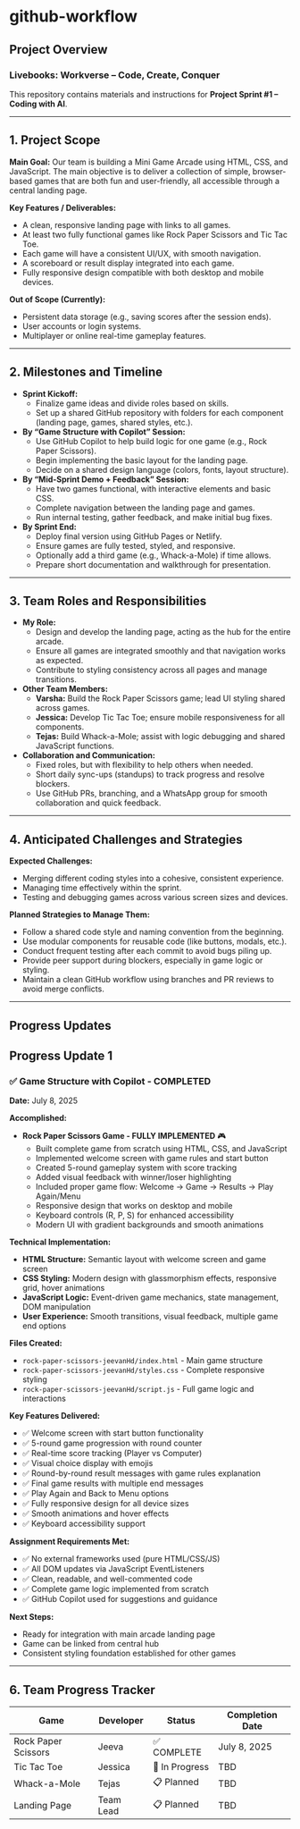 # github-workflow

## Project Overview

### Livebooks: Workverse – Code, Create, Conquer

This repository contains materials and instructions for **Project Sprint #1 – Coding with AI**.

---

## 1. Project Scope

**Main Goal:** Our team is building a Mini Game Arcade using HTML, CSS, and JavaScript. The main objective is to deliver a collection of simple, browser-based games that are both fun and user-friendly, all accessible through a central landing page.

**Key Features / Deliverables:**

- A clean, responsive landing page with links to all games.
- At least two fully functional games like Rock Paper Scissors and Tic Tac Toe.
- Each game will have a consistent UI/UX, with smooth navigation.
- A scoreboard or result display integrated into each game.
- Fully responsive design compatible with both desktop and mobile devices.

**Out of Scope (Currently):**

- Persistent data storage (e.g., saving scores after the session ends).
- User accounts or login systems.
- Multiplayer or online real-time gameplay features.

---

## 2. Milestones and Timeline

- **Sprint Kickoff:**
  - Finalize game ideas and divide roles based on skills.
  - Set up a shared GitHub repository with folders for each component (landing page, games, shared styles, etc.).
- **By “Game Structure with Copilot” Session:**
  - Use GitHub Copilot to help build logic for one game (e.g., Rock Paper Scissors).
  - Begin implementing the basic layout for the landing page.
  - Decide on a shared design language (colors, fonts, layout structure).
- **By “Mid-Sprint Demo + Feedback” Session:**
  - Have two games functional, with interactive elements and basic CSS.
  - Complete navigation between the landing page and games.
  - Run internal testing, gather feedback, and make initial bug fixes.
- **By Sprint End:**
  - Deploy final version using GitHub Pages or Netlify.
  - Ensure games are fully tested, styled, and responsive.
  - Optionally add a third game (e.g., Whack-a-Mole) if time allows.
  - Prepare short documentation and walkthrough for presentation.

---

## 3. Team Roles and Responsibilities

- **My Role:**
  - Design and develop the landing page, acting as the hub for the entire arcade.
  - Ensure all games are integrated smoothly and that navigation works as expected.
  - Contribute to styling consistency across all pages and manage transitions.
- **Other Team Members:**
  - **Varsha:** Build the Rock Paper Scissors game; lead UI styling shared across games.
  - **Jessica:** Develop Tic Tac Toe; ensure mobile responsiveness for all components.
  - **Tejas:** Build Whack-a-Mole; assist with logic debugging and shared JavaScript functions.
- **Collaboration and Communication:**
  - Fixed roles, but with flexibility to help others when needed.
  - Short daily sync-ups (standups) to track progress and resolve blockers.
  - Use GitHub PRs, branching, and a WhatsApp group for smooth collaboration and quick feedback.

---

## 4. Anticipated Challenges and Strategies

**Expected Challenges:**

- Merging different coding styles into a cohesive, consistent experience.
- Managing time effectively within the sprint.
- Testing and debugging games across various screen sizes and devices.

**Planned Strategies to Manage Them:**

- Follow a shared code style and naming convention from the beginning.
- Use modular components for reusable code (like buttons, modals, etc.).
- Conduct frequent testing after each commit to avoid bugs piling up.
- Provide peer support during blockers, especially in game logic or styling.
- Maintain a clean GitHub workflow using branches and PR reviews to avoid merge conflicts.

---

## Progress Updates

## Progress Update 1

### ✅ Game Structure with Copilot - COMPLETED

**Date:** July 8, 2025

**Accomplished:**

- **Rock Paper Scissors Game - FULLY IMPLEMENTED** 🎮
  - Built complete game from scratch using HTML, CSS, and JavaScript
  - Implemented welcome screen with game rules and start button
  - Created 5-round gameplay system with score tracking
  - Added visual feedback with winner/loser highlighting
  - Included proper game flow: Welcome → Game → Results → Play Again/Menu
  - Responsive design that works on desktop and mobile
  - Keyboard controls (R, P, S) for enhanced accessibility
  - Modern UI with gradient backgrounds and smooth animations

**Technical Implementation:**

- **HTML Structure:** Semantic layout with welcome screen and game screen
- **CSS Styling:** Modern design with glassmorphism effects, responsive grid, hover animations
- **JavaScript Logic:** Event-driven game mechanics, state management, DOM manipulation
- **User Experience:** Smooth transitions, visual feedback, multiple game end options

**Files Created:**

- `rock-paper-scissors-jeevanHd/index.html` - Main game structure
- `rock-paper-scissors-jeevanHd/styles.css` - Complete responsive styling
- `rock-paper-scissors-jeevanHd/script.js` - Full game logic and interactions

**Key Features Delivered:**

- ✅ Welcome screen with start button functionality
- ✅ 5-round game progression with round counter
- ✅ Real-time score tracking (Player vs Computer)
- ✅ Visual choice display with emojis
- ✅ Round-by-round result messages with game rules explanation
- ✅ Final game results with multiple end messages
- ✅ Play Again and Back to Menu options
- ✅ Fully responsive design for all device sizes
- ✅ Smooth animations and hover effects
- ✅ Keyboard accessibility support

**Assignment Requirements Met:**

- ✅ No external frameworks used (pure HTML/CSS/JS)
- ✅ All DOM updates via JavaScript EventListeners
- ✅ Clean, readable, and well-commented code
- ✅ Complete game logic implemented from scratch
- ✅ GitHub Copilot used for suggestions and guidance

**Next Steps:**

- Ready for integration with main arcade landing page
- Game can be linked from central hub
- Consistent styling foundation established for other games

---

## 6. Team Progress Tracker

| Game                | Developer | Status         | Completion Date |
| ------------------- | --------- | -------------- | --------------- |
| Rock Paper Scissors | Jeeva     | ✅ COMPLETE    | July 8, 2025    |
| Tic Tac Toe         | Jessica   | 🔄 In Progress | TBD             |
| Whack-a-Mole        | Tejas     | 📋 Planned     | TBD             |
| Landing Page        | Team Lead | 📋 Planned     | TBD             |

